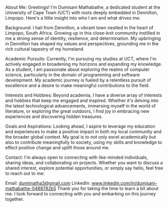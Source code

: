 About Me:
Greetings! I'm Dumisani Mathabathe, a dedicated student at the University of Cape Town (UCT) with roots deeply embedded in Dennilton, Limpopo. Here's a little insight into who I am and what drives me:

Background:
I hail from Dennilton, a vibrant town nestled in the heart of Limpopo, South Africa. Growing up in this close-knit community instilled in me a strong sense of identity, resilience, and determination. My upbringing in Dennilton has shaped my values and perspectives, grounding me in the rich cultural tapestry of my homeland.

Academic Pursuits:
Currently, I'm pursuing my studies at UCT, where I'm actively engaged in broadening my horizons and expanding my knowledge. As a student, I am passionate about exploring the realms of computer science, particularly in the domain of programming and software development. My academic journey is fueled by a relentless pursuit of excellence and a desire to make meaningful contributions to the field.

Interests and Hobbies:
Beyond academia, I have a diverse array of interests and hobbies that keep me engaged and inspired. Whether it's delving into the latest technological advancements, immersing myself in the world of literature, or exploring the great outdoors, I find joy in embracing new experiences and discovering hidden treasures.

Goals and Aspirations:
Looking ahead, I aspire to leverage my education and experiences to make a positive impact in both my local community and the broader global context. My goal is to not only excel academically but also to contribute meaningfully to society, using my skills and knowledge to effect positive change and uplift those around me.

Contact:
I'm always open to connecting with like-minded individuals, sharing ideas, and collaborating on projects. Whether you want to discuss a shared interest, explore potential opportunities, or simply say hello, feel free to reach out to me:

Email: dumimatha3@gmail.com
LinkedIn: www.linkedin.com/in/dumisani-mathabathe-0488782b5
Thank you for taking the time to learn a bit about me. I look forward to connecting with you and embarking on this journey together.






